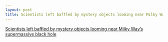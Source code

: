 ```yaml
---
layout: post
title: Scientists left baffled by mystery objects looming near Milky Way’s supermassive black hole
---
```


[Scientists left baffled by mystery objects looming near Milky Way’s supermassive black hole](https://www.thesun.co.uk/tech/6500587/milky-way-black-hole-objects-discovery/)
